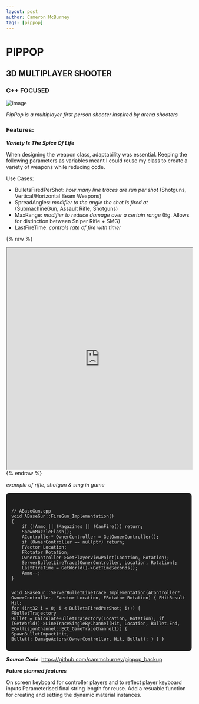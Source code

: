 ```yaml
---
layout: post
author: Cameron McBurney
tags: [pippop]
---
```


# PIPPOP
## 3D MULTIPLAYER SHOOTER
### C++ FOCUSED

![image](./images/COVER_PipPop.png)

*PipPop is a multiplayer first person shooter inspired by arena shooters*

### Features:  

***Variety Is The Spice Of Life*** 

When designing the weapon class, adaptability was essential. 
Keeping the following parameters as variables meant I could reuse my class to create a variety of weapons while reducing code.

Use Cases:
- BulletsFiredPerShot: *how many line traces are run per shot* (Shotguns, Vertical/Horizontal Beam Weapons)
- SpreadAngles: *modifier to the angle the shot is fired at* (SubmachineGun, Assault Rifle, Shotguns)
- MaxRange: *modifier to reduce damage over a certain range* (Eg. Allows for distinction between Sniper Rifle + SMG)
- LastFireTime: *controls rate of fire with timer*

{% raw %}
<iframe src="https://www.youtube.com/embed/gOqJ4IXuC7g" width="100%" height="600" scrolling="no" allowfullscreen></iframe>
{% endraw %}


*example of rifle, shotgun & smg in game*

<div style="max-height: 400px; overflow-y: auto; background: #1e1e1e; color: #dcdcdc; padding: 1em; border-radius: 8px;">
<pre><code class="language-cpp">
// ABaseGun.cpp
void ABaseGun::FireGun_Implementation()
{   
    if (!Ammo || !Magazines || !CanFire()) return;
    SpawnMuzzleFlash();
    AController* OwnerController = GetOwnerController();
    if (OwnerController == nullptr) return;
    FVector Location;
    FRotator Rotation;
    OwnerController->GetPlayerViewPoint(Location, Rotation);
    ServerBulletLineTrace(OwnerController, Location, Rotation);
    LastFireTime = GetWorld()->GetTimeSeconds();
    Ammo--;
}

void ABaseGun::ServerBulletLineTrace_Implementation(AController* OwnerController, FVector Location, FRotator Rotation)
{
    FHitResult Hit;
    for (int32 i = 0; i < BulletsFiredPerShot; i++)
    {
        FBulletTrajectory Bullet = CalculateBulletTrajectory(Location, Rotation);
        if (GetWorld()->LineTraceSingleByChannel(Hit, Location, Bullet.End, ECollisionChannel::ECC_GameTraceChannel1))
        {
            SpawnBulletImpact(Hit, Bullet);
            DamageActors(OwnerController, Hit, Bullet);
        }
    }
}

FBulletTrajectory ABaseGun::CalculateBulletTrajectory(FVector Location, FRotator Rotation)
{
    FRotator SpreadRotation = Rotation;
    SpreadRotation.Pitch += FMath::RandRange(-SpreadAngles.DownAngle, SpreadAngles.UpAngle); 
    SpreadRotation.Yaw += FMath::RandRange(-SpreadAngles.LeftAngle, SpreadAngles.RightAngle);    
    FVector SpreadVector = SpreadRotation.Vector();

    FVector End = Location + SpreadVector * MaxRange; 
    FVector ShotDirection = -SpreadVector;
    return FBulletTrajectory{ ShotDirection, End };
}

void ABaseGun::DamageActors_Implementation(AController* OwnerController, FHitResult Hit, FBulletTrajectory Bullet)
{   
    if (HasAuthority())
    {
        AActor* DamagedActor = Hit.GetActor();
        if (DamagedActor && HasAuthority())
        {   
            float DamageReduction = MaxRange - Hit.Distance;
            if (DamageReduction < 0)
            {
                Damage = Damage - DamageReduction;
            }
            FPointDamageEvent DamageEvent(Damage, Hit, Bullet.ShotDirection, nullptr);
            AFirstPersonCharacter* Character = Cast<AFirstPersonCharacter>(DamagedActor);
            if (Character)
            {   
                Character->TakeDamage(Damage, DamageEvent, OwnerController, this);
            }
        }
    }
}
</code></pre>
</div>

***Source Code***: https://github.com/cammcburney/pippop_backup

***Future planned features***

On screen keyboard for controller players and to reflect player keyboard inputs
Parameterised final string length for reuse.
Add a resuable function for creating and setting the dynamic material instances.


